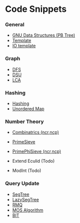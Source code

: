 # Code Snippets

### General

* [GNU Data Structures (PB Tree)](./general/GNUDS.cpp)
* [Template](./general/greatestTemplate.cpp)
* [IO template](./general/IO.cpp)

### Graph
* [DFS](./graph/dfs.cpp)
* [DSU](./graph/dsu.cpp)
* [LCA](./lca/lca.cpp)

### Hashing
* [Hashing](./hashing/hashing.cpp)
* [Unordered Map](./hashing/unorderedmap.cpp)

### Number Theory
* [Combinatrics (ncr,ncp)](./numbertheory/combinatrics.cpp)
* [PrimeSieve](./numbertheory/primesieve.cpp)
* [PrimePhiSieve (ncr,ncp)](./numbertheory/primephisieve.cpp)

* Extend Eculid (Todo)
* ModInt (Todo)

### Query Update

* [SegTree](./queryupdate/SegTree.cpp)
* [LazySegTree](./queryupdate/LazySegTree.cpp)
* [RMQ](./queryupdate/RMQ.cpp)
* [MOS Algorithm](./queryupdate/MosAlgo.cpp)
* [BIT](./queryupdate/BIT.cpp)


